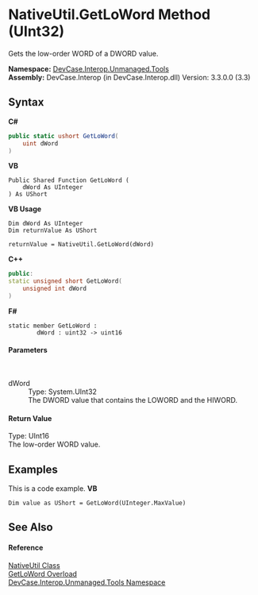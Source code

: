 # NativeUtil.GetLoWord Method (UInt32)
 

Gets the low-order WORD of a DWORD value.

**Namespace:**&nbsp;<a href="N_DevCase_Interop_Unmanaged_Tools">DevCase.Interop.Unmanaged.Tools</a><br />**Assembly:**&nbsp;DevCase.Interop (in DevCase.Interop.dll) Version: 3.3.0.0 (3.3)

## Syntax

**C#**<br />
``` C#
public static ushort GetLoWord(
	uint dWord
)
```

**VB**<br />
``` VB
Public Shared Function GetLoWord ( 
	dWord As UInteger
) As UShort
```

**VB Usage**<br />
``` VB Usage
Dim dWord As UInteger
Dim returnValue As UShort

returnValue = NativeUtil.GetLoWord(dWord)
```

**C++**<br />
``` C++
public:
static unsigned short GetLoWord(
	unsigned int dWord
)
```

**F#**<br />
``` F#
static member GetLoWord : 
        dWord : uint32 -> uint16 

```


#### Parameters
&nbsp;<dl><dt>dWord</dt><dd>Type: System.UInt32<br />The DWORD value that contains the LOWORD and the HIWORD.</dd></dl>

#### Return Value
Type: UInt16<br />The low-order WORD value.

## Examples
This is a code example. 
**VB**<br />
``` VB
Dim value as UShort = GetLoWord(UInteger.MaxValue)
```


## See Also


#### Reference
<a href="T_DevCase_Interop_Unmanaged_Tools_NativeUtil">NativeUtil Class</a><br /><a href="Overload_DevCase_Interop_Unmanaged_Tools_NativeUtil_GetLoWord">GetLoWord Overload</a><br /><a href="N_DevCase_Interop_Unmanaged_Tools">DevCase.Interop.Unmanaged.Tools Namespace</a><br />
